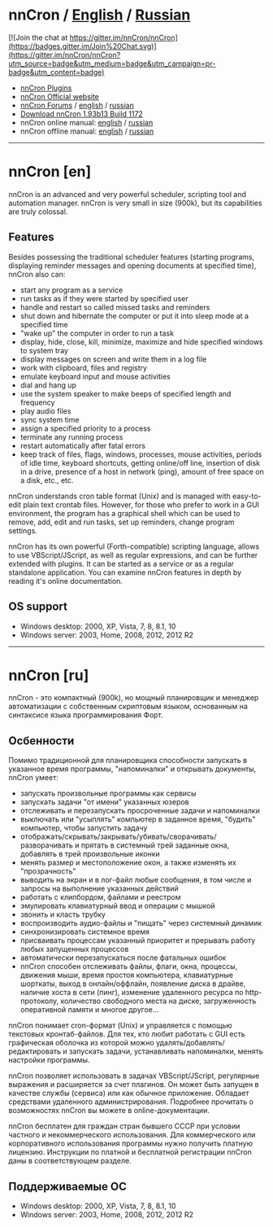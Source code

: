 # nnCron / [English](#nncron-en) / [Russian](#nncron-ru)

[![Join the chat at https://gitter.im/nnCron/nnCron](https://badges.gitter.im/Join%20Chat.svg)](https://gitter.im/nnCron/nnCron?utm_source=badge&utm_medium=badge&utm_campaign=pr-badge&utm_content=badge)

* [nnCron Plugins](https://github.com/nnCron/plugins)
* [nnCron Official website](http://nncron.ru)
* [nnCron Forums](http://www.nncron.ru/forums/) / [english](http://www.nncron.ru/forums/viewforum.php?f=2) / [russian](http://www.nncron.ru/forums/viewforum.php?f=5)
* [Download nnCron 1.93b13 Build 1172](http://www.nncron.ru/download/nncron193b13.exe)
* nnCron online manual: [english](http://www.nncron.ru/help/help.htm) / [russian](http://www.nncron.ru/help/help_ru.htm)
* nnCron offline manual: [english](http://www.nncron.ru/download/help.zip) / [russian](http://www.nncron.ru/download/help_ru.zip)

---

# nnCron [en]

nnCron is an advanced and very powerful scheduler, scripting tool and automation manager. nnCron is very small in size (900k), but its capabilities are truly colossal.

## Features

Besides possessing the traditional scheduler features (starting programs, displaying reminder messages and opening documents at specified time), nnCron also can:

* start any program as a service
* run tasks as if they were started by specified user
* handle and restart so called missed tasks and reminders
* shut down and hibernate the computer or put it into sleep mode at a specified time
* "wake up" the computer in order to run a task
* display, hide, close, kill, minimize, maximize and hide specified windows to system tray
* display messages on screen and write them in a log file
* work with clipboard, files and registry
* emulate keyboard input and mouse activities
* dial and hang up
* use the system speaker to make beeps of specified length and frequency
* play audio files
* sync system time
* assign a specified priority to a process
* terminate any running process
* restart automatically after fatal errors
* keep track of files, flags, windows, processes, mouse activities, periods of idle time, keyboard shortcuts, getting online/off line, insertion of disk in a drive, presence of a host in network (ping), amount of free space on a disk, etc., etc.

nnCron understands cron table format (Unix) and is managed with easy-to-edit plain text crontab files. However, for those who prefer to work in a GUI environment, the program has a graphical shell which can be used to remove, add, edit and run tasks, set up reminders, change program settings.

nnCron has its own powerful (Forth-compatible) scripting language, allows to use VBScript/JScript, as well as regular expressions, and can be further extended with plugins. It can be started as a service or as a regular standalone application. You can examine nnCron features in depth by reading it's online documentation.

## OS support

* Windows desktop: 2000, XP, Vista, 7, 8, 8.1, 10
* Windows server: 2003, Home, 2008, 2012, 2012 R2

---

# nnCron [ru]

nnCron - это компактный (900k), но мощный планировщик и менеджер автоматизации с собственным скриптовым языком, основанным на синтаксисе языка программирования Форт.

## Осбенности

Помимо традиционной для планировщика способности запускать в указанное время программы, "напоминалки" и открывать документы, nnCron умеет:

* запускать произвольные программы как сервисы
* запускать задачи "от имени" указанных юзеров
* отслеживать и перезапускать просроченные задачи и напоминалки
* выключать или "усыплять" компьютер в заданное время, "будить" компьютер, чтобы запустить задачу
* отображать/скрывать/закрывать/убивать/сворачивать/разворачивать и прятать в системный трей заданные окна, добавлять в трей произвольные иконки
* менять размер и местоположение окон, а также изменять их "прозрачность"
* выводить на экран и в лог-файл любые сообщения, в том числе и запросы на выполнение указанных действий
* работать с клипбордом, файлами и реестром
* эмулировать клавиатурный ввод и операции с мышкой
* звонить и класть трубку
* воспроизводить аудио-файлы и "пищать" через системный динамик
* синхронизировать системное время
* присваивать процессам указанный приоритет и прерывать работу любых запущенных процессов
* автоматически перезапускаться после фатальных ошибок
* nnCron способен отслеживать файлы, флаги, окна, процессы, движения мыши, время простоя компьютера, клавиатурные шорткаты, выход в онлайн/оффлайн, появление диска в драйве, наличие хоста в сети (пинг), изменение удаленного ресурса по http-протоколу, количество свободного места на диске, загруженность оперативной памяти и многое другое...

nnCron понимает cron-формат (Unix) и управляется с помощью текстовых кронтаб-файлов. Для тех, кто любит работать с GUI есть графическая оболочка из которой можно удалять/добавлять/редактировать и запускать задачи, устанавливать напоминалки, менять настройки программы.

nnCron позволяет использовать в задачах VBScript/JScript, регулярные выражения и расширяется за счет плагинов. Он может быть запущен в качестве службы (сервиса) или как обычное приложение. Обладает средствами удаленного администрирования. Подробнее прочитать о возможностях nnCron вы можете в online-документации.

nnCron бесплатен для граждан стран бывшего СССР при условии частного и некоммерческого использования. Для коммерческого или корпоративного использования программы нужно получить платную лицензию. Инструкции по платной и бесплатной регистрации nnCron даны в соответствующем разделе.

## Поддерживаемые ОС

* Windows desktop: 2000, XP, Vista, 7, 8, 8.1, 10
* Windows server: 2003, Home, 2008, 2012, 2012 R2

